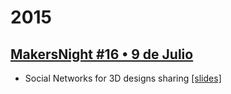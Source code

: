 # 2015

## [MakersNight #16 • 9 de Julio](http://makersgdl.com/)

- Social Networks for 3D designs sharing  [[slides]](http://go-talks.appspot.com/github.com/argandas/talks/2015/makersnight16.slide)